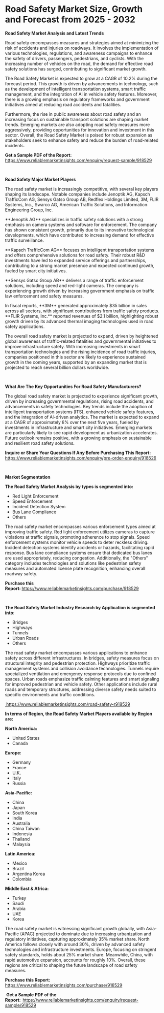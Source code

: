 <p><h1>Road Safety Market Size, Growth and Forecast from 2025 - 2032</h1></p><p><strong>Road Safety Market Analysis and Latest Trends</strong></p>
<p><p>Road safety encompasses measures and strategies aimed at minimizing the risk of accidents and injuries on roadways. It involves the implementation of various technologies, regulations, and awareness campaigns to enhance the safety of drivers, passengers, pedestrians, and cyclists. With the increasing number of vehicles on the road, the demand for effective road safety solutions has surged, contributing to significant market growth.</p><p>The Road Safety Market is expected to grow at a CAGR of 10.2% during the forecast period. This growth is driven by advancements in technology, such as the development of intelligent transportation systems, smart traffic management, and the integration of AI in vehicle safety features. Moreover, there is a growing emphasis on regulatory frameworks and government initiatives aimed at reducing road accidents and fatalities. </p><p>Furthermore, the rise in public awareness about road safety and an increasing focus on sustainable transport solutions are shaping market trends. Emerging markets are also adopting road safety measures more aggressively, providing opportunities for innovation and investment in this sector. Overall, the Road Safety Market is poised for robust expansion as stakeholders seek to enhance safety and reduce the burden of road-related incidents.</p></p>
<p><strong>Get a Sample PDF of the Report:&nbsp;</strong> <a href="https://www.reliablemarketinsights.com/enquiry/request-sample/918529?utm_campaign=3133&utm_medium=2&utm_source=Github&utm_content=ia&utm_term=18042025&utm_id=road-safety">https://www.reliablemarketinsights.com/enquiry/request-sample/918529</a></p>
<p>&nbsp;</p>
<p><strong>Road Safety Major Market Players</strong></p>
<p><p>The road safety market is increasingly competitive, with several key players shaping its landscape. Notable companies include Jenoptik AG, Kapsch TrafficCom AG, Sensys Gatso Group AB, Redflex Holdings Limited, 3M, FLIR Systems, Inc., Swarco AG, American Traffic Solutions, and Information Engineering Group, Inc.</p><p>**Jenoptik AG** specializes in traffic safety solutions with a strong emphasis on camera systems and software for enforcement. The company has shown consistent growth, primarily due to its innovative technological developments, which have contributed to increasing demand for effective traffic surveillance. </p><p>**Kapsch TrafficCom AG** focuses on intelligent transportation systems and offers comprehensive solutions for road safety. Their robust R&D investments have led to expanded service offerings and partnerships, contributing to a strong market presence and expected continued growth, fueled by smart city initiatives.</p><p>**Sensys Gatso Group AB** delivers a range of traffic enforcement solutions, including speed and red-light cameras. The company is experiencing growth driven by increasing government emphasis on traffic law enforcement and safety measures. </p><p>In fiscal reports, **3M** generated approximately $35 billion in sales across all sectors, with significant contributions from traffic safety products. **FLIR Systems, Inc.** reported revenues of $2.1 billion, highlighting robust growth driven by its advanced thermal imaging technologies used in road safety applications. </p><p>The overall road safety market is projected to expand, driven by heightened global awareness of traffic-related fatalities and governmental initiatives to improve infrastructure safety. With increasing investments in smart transportation technologies and the rising incidence of road traffic injuries, companies positioned in this sector are likely to experience sustained growth in the coming years, supported by an expanding market that is projected to reach several billion dollars worldwide.</p></p>
<p>&nbsp;</p>
<p><strong>What Are The Key Opportunities For Road Safety Manufacturers?</strong></p>
<p><p>The global road safety market is projected to experience significant growth, driven by increasing governmental regulations, rising road accidents, and advancements in safety technologies. Key trends include the adoption of intelligent transportation systems (ITS), enhanced vehicle safety features, and the integration of AI-driven analytics. The market is expected to expand at a CAGR of approximately 8% over the next five years, fueled by investments in infrastructure and smart city initiatives. Emerging markets are particularly likely to see rapid development as urbanization accelerates. Future outlook remains positive, with a growing emphasis on sustainable and resilient road safety solutions.</p></p>
<p><strong>Inquire or Share Your Questions If Any Before Purchasing This Report:</strong> <a href="https://www.reliablemarketinsights.com/enquiry/pre-order-enquiry/918529?utm_campaign=3133&utm_medium=2&utm_source=Github&utm_content=ia&utm_term=18042025&utm_id=road-safety">https://www.reliablemarketinsights.com/enquiry/pre-order-enquiry/918529</a></p>
<p>&nbsp;</p>
<p><strong>Market Segmentation</strong></p>
<p><strong>The Road Safety Market Analysis by types is segmented into:</strong></p>
<p><ul><li>Red Light Enforcement</li><li>Speed Enforcement</li><li>Incident Detection System</li><li>Bus Lane Compliance</li><li>Others</li></ul></p>
<p><p>The road safety market encompasses various enforcement types aimed at improving traffic safety. Red light enforcement utilizes cameras to capture violations at traffic signals, promoting adherence to stop signals. Speed enforcement systems monitor vehicle speeds to deter reckless driving. Incident detection systems identify accidents or hazards, facilitating rapid response. Bus lane compliance systems ensure that dedicated bus lanes are used appropriately, reducing congestion. Additionally, the "Others" category includes technologies and solutions like pedestrian safety measures and automated license plate recognition, enhancing overall roadway safety.</p></p>
<p><strong>Purchase this Report:&nbsp;</strong><a href="https://www.reliablemarketinsights.com/purchase/918529?utm_campaign=3133&utm_medium=2&utm_source=Github&utm_content=ia&utm_term=18042025&utm_id=road-safety">https://www.reliablemarketinsights.com/purchase/918529</a></p>
<p>&nbsp;</p>
<p><strong>The Road Safety Market Industry Research by Application is segmented into:</strong></p>
<p><ul><li>Bridges</li><li>Highways</li><li>Tunnels</li><li>Urban Roads</li><li>Others</li></ul></p>
<p><p>The road safety market encompasses various applications to enhance safety across different infrastructures. In bridges, safety measures focus on structural integrity and pedestrian protection. Highways prioritize traffic management systems and collision avoidance technologies. Tunnels require specialized ventilation and emergency response protocols due to confined spaces. Urban roads emphasize traffic calming features and smart signaling for improved pedestrian and vehicle safety. Other applications include rural roads and temporary structures, addressing diverse safety needs suited to specific environments and traffic conditions.</p></p>
<p><a href="https://www.reliablemarketinsights.com/road-safety-r918529?utm_campaign=3133&utm_medium=2&utm_source=Github&utm_content=ia&utm_term=18042025&utm_id=road-safety">&nbsp;https://www.reliablemarketinsights.com/road-safety-r918529</a></p>
<p><strong>In terms of Region, the Road Safety Market Players available by Region are:</strong></p>
<p>
    <p> <strong> North America: </strong>
        <ul>
            <li>United States</li>
            <li>Canada</li>
        </ul>
        </p> 
    <p> <strong> Europe: </strong>
        <ul>
            <li>Germany</li>
            <li>France</li>
            <li>U.K.</li>
            <li>Italy</li>
            <li>Russia</li>
        </ul>
        </p> 
    <p> <strong> Asia-Pacific: </strong>
        <ul>
            <li>China</li>
            <li>Japan</li>
            <li>South Korea</li>
            <li>India</li>
            <li>Australia</li>
            <li>China Taiwan</li>
            <li>Indonesia</li>
            <li>Thailand</li>
            <li>Malaysia</li>
        </ul>
        </p> 
    <p> <strong> Latin America: </strong>
        <ul>
            <li>Mexico</li>
            <li>Brazil</li>
            <li>Argentina Korea</li>
            <li>Colombia</li>
        </ul>
        </p> 
    <p> <strong> Middle East & Africa: </strong>
        <ul>
            <li>Turkey</li>
            <li>Saudi</li>
            <li>Arabia</li>
            <li>UAE</li>
            <li>Korea</li>
        </ul>
    </p>
    </p>
<p><p>The road safety market is witnessing significant growth globally, with Asia-Pacific (APAC) projected to dominate due to increasing urbanization and regulatory initiatives, capturing approximately 35% market share. North America follows closely with around 30%, driven by advanced safety technologies and infrastructure investments. Europe, focusing on stringent safety standards, holds about 25% market share. Meanwhile, China, with rapid automotive expansion, accounts for roughly 10%. Overall, these regions are critical to shaping the future landscape of road safety measures.</p></p>
<p><strong>Purchase this Report: </strong><a href="https://www.reliablemarketinsights.com/purchase/918529?utm_campaign=3133&utm_medium=2&utm_source=Github&utm_content=ia&utm_term=18042025&utm_id=road-safety">https://www.reliablemarketinsights.com/purchase/918529</a></p>
<p>&nbsp;<strong>Get a Sample PDF of the Report:&nbsp;&nbsp;</strong><a href="https://www.reliablemarketinsights.com/enquiry/request-sample/918529?utm_campaign=3133&utm_medium=2&utm_source=Github&utm_content=ia&utm_term=18042025&utm_id=road-safety">https://www.reliablemarketinsights.com/enquiry/request-sample/918529</a></p>
<p><strong></strong></p>
<p><p></p><p></p><p></p></p>